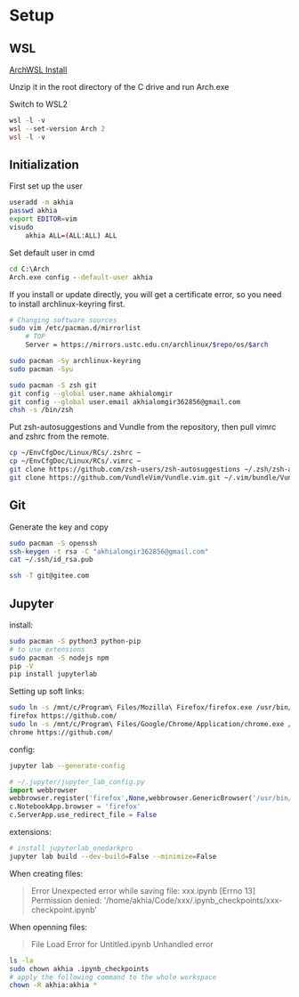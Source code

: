 # Setup

## WSL

[ArchWSL Install](https://github.com/yuk7/ArchWSL/releases)

Unzip it in the root directory of the C drive and run Arch.exe

Switch to WSL2

```PowerShell
wsl -l -v
wsl --set-version Arch 2
wsl -l -v
```

## Initialization

First set up the user

```sh
useradd -m akhia
passwd akhia
export EDITOR=vim
visudo
    akhia ALL=(ALL:ALL) ALL
```

Set default user in cmd

```cmd
cd C:\Arch
Arch.exe config --default-user akhia
```

If you install or update directly, you will get a certificate error, so you need to install archlinux-keyring first.

```sh
# Changing software sources
sudo vim /etc/pacman.d/mirrorlist
    # TOP
    Server = https://mirrors.ustc.edu.cn/archlinux/$repo/os/$arch

sudo pacman -Sy archlinux-keyring
sudo pacman -Syu

sudo pacman -S zsh git
git config --global user.name akhialomgir
git config --global user.email akhialomgir362856@gmail.com
chsh -s /bin/zsh
```

Put zsh-autosuggestions and Vundle from the repository, then pull vimrc and zshrc from the remote.

```sh
cp ~/EnvCfgDoc/Linux/RCs/.zshrc ~
cp ~/EnvCfgDoc/Linux/RCs/.vimrc ~
git clone https://github.com/zsh-users/zsh-autosuggestions ~/.zsh/zsh-autosuggestions
git clone https://github.com/VundleVim/Vundle.vim.git ~/.vim/bundle/Vundle.vim
```

## Git

Generate the key and copy

```sh
sudo pacman -S openssh
ssh-keygen -t rsa -C "akhialomgir362856@gmail.com"
cat ~/.ssh/id_rsa.pub

ssh -T git@gitee.com
```

## Jupyter

install:

```sh
sudo pacman -S python3 python-pip
# to use extensions
sudo pacman -S nodejs npm
pip -V
pip install jupyterlab
```

Setting up soft links:

```sh
sudo ln -s /mnt/c/Program\ Files/Mozilla\ Firefox/firefox.exe /usr/bin/firefox
firefox https://github.com/
sudo ln -s /mnt/c/Program\ Files/Google/Chrome/Application/chrome.exe /usr/bin/chrome
chrome https://github.com/
```

config:

```sh
jupyter lab --generate-config
```

```py
# ~/.jupyter/jupyter_lab_config.py
import webbrowser
webbrowser.register('firefox',None,webbrowser.GenericBrowser('/usr/bin/firefox'))
c.NotebookApp.browser = 'firefox'
c.ServerApp.use_redirect_file = False
```

extensions:
```sh
# install jupyterlab_onedarkpro
jupyter lab build --dev-build=False --minimize=False
```

When creating files:

> Error Unexpected error while saving file: xxx.ipynb [Errno 13] Permission denied: '/home/akhia/Code/xxx/.ipynb_checkpoints/xxx-checkpoint.ipynb'

When openning files:

> File Load Error for Untitled.ipynb Unhandled error

```sh
ls -la
sudo chown akhia .ipynb_checkpoints
# apply the following command to the whole workspace 
chown -R akhia:akhia *
```

